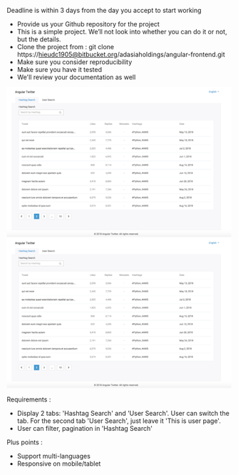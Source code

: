 Deadline is within 3 days from the day you accept to start working

- Provide us your Github repository for the project
- This is a simple project. We’ll not look into whether you can do it or not, but the details.
- Clone the project from : git clone https://hieudc1905@bitbucket.org/adasiaholdings/angular-frontend.git
- Make sure you consider reproducibility
- Make sure you have it tested
- We'll review your documentation as well

![alt Input](https://github.com/jasonhieu1905/anymind/blob/master/src/assets/images/Anymind.png)
![alt Expectation](https://github.com/jasonhieu1905/anymind/blob/master/src/assets/images/Anymind.png)

Requirements :
 - Display 2 tabs: 'Hashtag Search' and 'User Search'. User can switch the tab. For the second tab 'User Search', just leave it 'This is user page'.
 - User can filter, pagination  in 'Hashtag Search' 
 
Plus points :
 - Support multi-languages
 - Responsive on mobile/tablet
  
